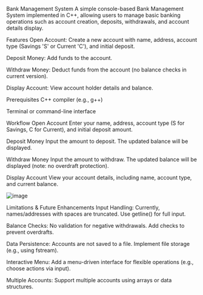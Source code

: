 Bank Management System
A simple console-based Bank Management System implemented in C++, allowing users to manage basic banking operations such as account creation, deposits, withdrawals, and account details display.

Features
Open Account: Create a new account with name, address, account type (Savings 'S' or Current 'C'), and initial deposit.

Deposit Money: Add funds to the account.

Withdraw Money: Deduct funds from the account (no balance checks in current version).

Display Account: View account holder details and balance.

Prerequisites
C++ compiler (e.g., g++)

Terminal or command-line interface


Workflow
Open Account
Enter your name, address, account type (S for Savings, C for Current), and initial deposit amount.

Deposit Money
Input the amount to deposit. The updated balance will be displayed.

Withdraw Money
Input the amount to withdraw. The updated balance will be displayed (note: no overdraft protection).

Display Account
View your account details, including name, account type, and current balance.

![image](https://github.com/user-attachments/assets/815fc7f5-d74e-4a70-89a8-227e51262f84)

Limitations & Future Enhancements
Input Handling:
Currently, names/addresses with spaces are truncated. Use getline() for full input.

Balance Checks:
No validation for negative withdrawals. Add checks to prevent overdrafts.

Data Persistence:
Accounts are not saved to a file. Implement file storage (e.g., using fstream).

Interactive Menu:
Add a menu-driven interface for flexible operations (e.g., choose actions via input).

Multiple Accounts:
Support multiple accounts using arrays or data structures.
